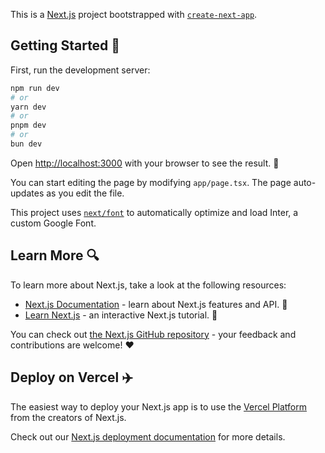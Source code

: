 This is a [Next.js](https://nextjs.org/) project bootstrapped with [`create-next-app`](https://github.com/vercel/next.js/tree/canary/packages/create-next-app). 

## Getting Started :rocket:

First, run the development server:

```bash
npm run dev
# or
yarn dev
# or
pnpm dev
# or
bun dev
```

Open [http://localhost:3000](http://localhost:3000) with your browser to see the result. :tada:

You can start editing the page by modifying `app/page.tsx`. The page auto-updates as you edit the file.

This project uses [`next/font`](https://nextjs.org/docs/basic-features/font-optimization) to automatically optimize and load Inter, a custom Google Font.

## Learn More :mag:

To learn more about Next.js, take a look at the following resources:

- [Next.js Documentation](https://nextjs.org/docs) - learn about Next.js features and API. :book:
- [Learn Next.js](https://nextjs.org/learn) - an interactive Next.js tutorial. :school:

You can check out [the Next.js GitHub repository](https://github.com/vercel/next.js/) - your feedback and contributions are welcome! :heart:

## Deploy on Vercel :airplane:

The easiest way to deploy your Next.js app is to use the [Vercel Platform](https://vercel.com/new?utm_medium=default-template&filter=next.js&utm_source=create-next-app&utm_campaign=create-next-app-readme) from the creators of Next.js.

Check out our [Next.js deployment documentation](https://nextjs.org/docs/deployment) for more details.
